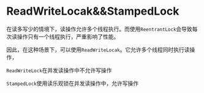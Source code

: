 # ReadWriteLocak&&StampedLock

在读多写少的情境下，读操作允许多个线程执行。而使用`ReentrantLock`会导致每次读操作只有一个线程执行，严重影响了性能。

因此，在这种场景下，可以使用`ReadWriteLocak`。它允许多个线程同时执行读操作，

`ReadWriteLock`在并发读操作中不允许写操作

`StampedLock`使用读乐观锁在并发读操作中，允许写操作